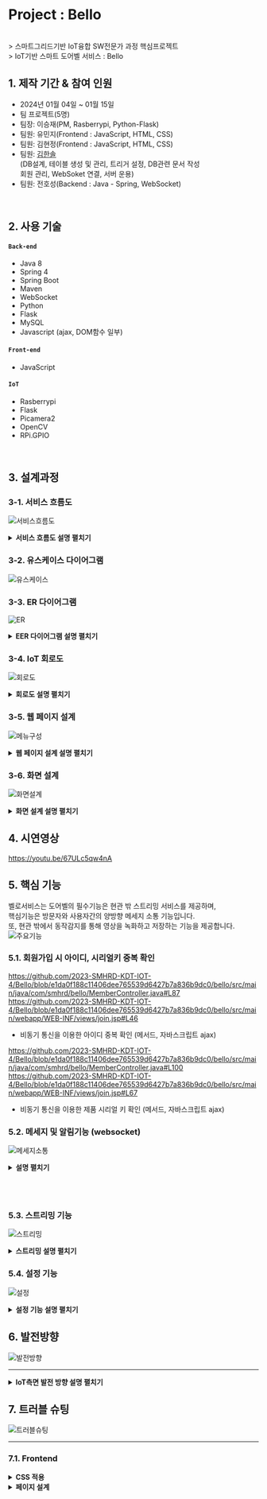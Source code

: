 # Project : Bello
<br>
> 스마트그리드기반 IoT융합 SW전문가 과정 핵심프로젝트 <br>
> IoT기반 스마트 도어벨 서비스 : Bello

</br>

## 1. 제작 기간 & 참여 인원
- 2024년 01월 04일 ~ 01월 15일
- 팀 프로젝트(5명)
- 팀장: 이승재(PM, Rasberrypi, Python-Flask)
- 팀원: 유민지(Frontend : JavaScript, HTML, CSS)
- 팀원: 김현정(Frontend : JavaScript, HTML, CSS)
- 팀원: <a href="https://github.com/1SSoll2/HSKimPF">김한솔</a><br>(DB설계, 테이블 생성 및 관리, 트리거 설정, DB관련 문서 작성<br>
회원 관리, WebSoket 연결, 서버 운용)
- 팀원: 전호성(Backend : Java - Spring, WebSocket)

</br>

## 2. 사용 기술
#### `Back-end`
  - Java 8
  - Spring 4
  - Spring Boot
  - Maven
  - WebSocket
  - Python
  - Flask
  - MySQL
  - Javascript (ajax, DOM함수 일부)
#### `Front-end`
  - JavaScript
#### `IoT`
  - Rasberrypi
  - Flask
  - Picamera2
  - OpenCV
  - RPi.GPIO

</br>

## 3. 설계과정

### 3-1. 서비스 흐름도

![서비스흐름도](https://github.com/2023-SMHRD-KDT-IOT-4/Bello/assets/152847551/a58e8a40-a25a-4a09-84be-6d3cc4fdd4ab)

<details>
  <summary><b>서비스 흐름도 설명 펼치기</b></summary>
    <div markdown="1">
	![서비스흐름도 설명을 보려면 클릭하세요>>](https://github.com/2023-SMHRD-KDT-IOT-4/Bello/assets/152847551/a63cfb24-934f-488c-a8d3-dd685b119242)
    </div>
</details>

### 3-2. 유스케이스 다이어그램

![유스케이스](https://github.com/2023-SMHRD-KDT-IOT-4/Bello/assets/152847551/75a1250d-3351-4504-a283-d0852edc94f4)

### 3-3. ER 다이어그램

![ER](https://github.com/2023-SMHRD-KDT-IOT-4/Bello/assets/152847551/1a55b668-e57e-4b7e-822d-f950fd0c8bcf)
<details>
  <summary><b>EER 다이어그램 설명 펼치기</b></summary>
    <div markdown="1">
      product_info에서 제품의 시리얼키인 doorbell_num을 확인 후 회원가입을 할 때
      Foreign Key 사용 시 회원 가입에 문제가 생겨서 Trigger를 사용하여 회원가입 시 입력한 정보를 doorbell_info에 자동으       로 입력되는 튜플이 생성되도록 함 (doorbell_num, user_id 나머지는 default값 지정)
      <br><br>
      user_info의 비밀번호는 MD5 함수를 사용하여 암호화 하였고 doorbell_num은 UUID함수를 사용하여 난수화된 상태의 키를         시리얼 키로 사용하였다.
    </div>
</details>

### 3-4. IoT 회로도

![회로도](https://github.com/2023-SMHRD-KDT-IOT-4/Bello/assets/152847551/a3692510-8051-48ee-a6d4-55a9673df24a)
<details>
  <summary><b>회로도 설명 펼치기</b></summary>
    <div markdown="1">
	![회로도 설명을 보려면 클릭하세요>>](https://github.com/2023-SMHRD-KDT-IOT-4/Bello/assets/152847551/25437ae8-190d-4e18-8e4f-e461b10f2423)
    </div>
</details>

### 3-5. 웹 페이지 설계
![메뉴구성](https://github.com/2023-SMHRD-KDT-IOT-4/Bello/assets/152847551/6ddfb345-8349-479c-950e-7bcf8b73832f)
<details>
  <summary><b>웹 페이지 설계 설명 펼치기</b></summary>
    <div>
      Bello의 홈페이지에서 회원가입 후 로그인하면 메인화면으로 이동하게 된다.<br>메인화면에서는 사용자의 집에서 사용하는 LCD 화면과 연동되는 기능들로 실시간으로 밖 상황을 확인할 수 있는 스트리밍, 벨의 소리크기와 벨 소리 선택 기능, 실시간으로 집에 방문하는 외부인과 소통할 수 있는 채팅 기능을 통해 LCD에 사용자가 입력한 문구를 띄우고 방문자는 LCD에서 방문 목적을 남겨서 시간과 메시지를 남길 수 있다.
    </div>
</details>

### 3-6. 화면 설계
![화면설계](https://github.com/2023-SMHRD-KDT-IOT-4/Bello/assets/152847551/1d14459d-cd5d-4077-b48f-a7cc6b7ab7b3)
<details>
  <summary><b>화면 설계 설명 펼치기</b></summary>
    <div markdown="1">
    화면 설계 시 사용자 편리성을 중점으로 두어 웹 앱사이즈(width 480px)페이지 구현<br>
    로그인 성공 시 메인 페이지로 이동 위해 버튼 구현<br>
    메인 페이지에서 버튼 클릭 시 각각 메시지,스트리밍,설정 페이지로 이동 위한 버튼 구현<br>
    채팅 구간(fieldset,legend태그) 및 알림 확인과 메시지 보내는 기능(form,submit태그)<br>
    사용자용 LCD페이지 상단 부분 버튼 구현(종 모양),연결여부 상태 확인창 및 전송메시지 버튼 구현<br>
    모든 버튼들은 사용자가 터치, 클릭 할 경우 hover기능<br>
    </div>
</details>

## 4. 시연영상
https://youtu.be/67ULc5qw4nA


## 5. 핵심 기능
벨로서비스는 도어벨의 필수기능은 현관 밖 스트리밍 서비스를 제공하며,<br>
핵심기능은 방문자와 사용자간의 양방향 메세지 소통 기능입니다.<br>
또, 현관 밖에서 동작감지를 통해 영상을 녹화하고 저장하는 기능을 제공합니다.
<br>
![주요기능](https://github.com/2023-SMHRD-KDT-IOT-4/Bello/assets/152847551/1f7aeecc-0a18-432b-abdc-78b7f007a567)


### 5.1. 회원가입 시 아이디, 시리얼키 중복 확인
https://github.com/2023-SMHRD-KDT-IOT-4/Bello/blob/e1da0f188c11406dee765539d6427b7a836b9dc0/bello/src/main/java/com/smhrd/bello/MemberController.java#L87
https://github.com/2023-SMHRD-KDT-IOT-4/Bello/blob/e1da0f188c11406dee765539d6427b7a836b9dc0/bello/src/main/webapp/WEB-INF/views/join.jsp#L46

 - 비동기 통신을 이용한 아이디 중복 확인 (메서드, 자바스크립트 ajax)

https://github.com/2023-SMHRD-KDT-IOT-4/Bello/blob/e1da0f188c11406dee765539d6427b7a836b9dc0/bello/src/main/java/com/smhrd/bello/MemberController.java#L100
https://github.com/2023-SMHRD-KDT-IOT-4/Bello/blob/e1da0f188c11406dee765539d6427b7a836b9dc0/bello/src/main/webapp/WEB-INF/views/join.jsp#L67

 - 비동기 통신을 이용한 제품 시리얼 키 확인 (메서드, 자바스크립트 ajax)

### 5.2. 메세지 및 알림기능 (websocket)
![메세지소통](https://github.com/2023-SMHRD-KDT-IOT-4/Bello/assets/152847551/0b865a77-7dea-4a72-8e8f-7dd59abc5b05)
<details>
  <summary><b>설명 펼치기</b></summary>
    <div markdown="1">

#### 웹소켓 컨트롤러 <br><br>

  - ChatWebSocketHandler 클래스:<br>
    Spring에서 기본 제공되는 TextWebSocketHandler를 확장(상속)하여 웹소켓 메시지를 처리하는 핸들러.<br>
      *cf) TextWebSocketHandler는 Spring Framework에서 제공하는 추상 클래스로, 텍스트 기반의 WebSocket 통신을 처리하는데 필요한 메서드들을 제공.<br> 
    ChatWebSocketHandler의 handleTextMessage 메서드는 클라이언트로부터 텍스트 메시지를 수신하면 호출되며, 수신한 메시지를 그대로 클라이언트에게 반환한다.<br><br>

#### 웹소켓 관련 config 클래스: <br><br>   
  - WsConfig 클래스:<br>
    Spring 웹 소켓을 활용하여 WebSocket 기능을 설정하는 클래스.<br>
    @EnableWebSocket 어노테이션을 통해 Spring의 WebSocket 지원을 활성화하고,  WebSocketConfigurer 인터페이스를 구현하여 WebSocket 핸들러를 등록한다.<br><br>

#### WebSocket 핸들러 등록 (== 위 두 클래스의 실질적인 양방향 연결 수행 과정): <br><br>
   
   - LCD page(방문객 페이지 (벨로 기기에 출력되는 페이지))측 연결<br>
    "/chat-ws" 경로로 들어오는 WebSocket 연결에 대해 ChatWebSocketHandler를 등록.<br>
    클라이언트가 메시지를 전송하면 해당 핸들러가 메시지를 처리하고, 결과를 다시 클라이언트에게 보냄.<br><br>

   - Main page(관리자 메인 페이지 (웹앱 컨트롤센터 페이지))측 연결 <br>
    "/main" 경로로 들어오는 WebSocket 연결을 처리할 핸들러를 chatWebSocketHandler로 정의하였으며 @Bean 어노테이션을 사용하여 ChatWebSocketHandler의 빈을 생성하고 있다. 해당 핸들러는 registerWebSocketHandlers 메서드에서 "/main" 경로로 들어오는 WebSocket 연결에 대해 ChatWebSocketHandler를 등록한다.<br><br>

#### Main, LCD page 웹페이지에서 WebSocket을 사용(구현)하는 JS코드 설명 <br><br>

   - WebSocket 초기화:<br>
    $(document).ready(function () { ... }); >>>> 웹페이지가 렌더링되면 실행되는 함수로 WebSocket을 초기화하고 이벤트핸들러를 등록.<br>
    socket = new WebSocket($('#serverUrl').val()); >>>> 페이지에서 설정한 서버의 URL을 이용하여 WebSocket 객체를 생성합니다.<br><br>

   - WebSocket 이벤트핸들링:<br><br>
    open 이벤트 핸들러     >>>> WebSocket 연결이 열리면 실행되는 코드입니다. 콘솔에 연결이 열리면 'Connected.'라는 메시지를 서버로 전송.<br>
    message 이벤트 핸들러  >>>> 서버로부터 메시지를 받으면 실행되는 코드.<br>
                               콘솔에 메시지를 출력하고, displayMessage 함수를 호출하여 받은 메시지를 페이지에 표시.<br>
    close 이벤트 핸들러    >>>> WebSocket 연결이 닫히면 콘솔에 메시지를 출력하는 코드.<br>
    error 이벤트 핸들러    >>>> WebSocket 에러가 발생하면 콘솔에 메시지를 출력하는 코드.<br><br>

   - 버튼 클릭 이벤트 핸들링 (기능은 있지만 HTML에서 hidden속성 적용하여 일반적 상황에서 사용불가):<br>
    Exit 버튼 >>>> 클릭 시 WebSocket 연결을 종료합니다.<br>
    Send 버튼 >>>> 클릭 시 입력된 메시지를 서버로 전송하며, 입력 창을 초기화합니다.<br><br>
    - displayMessage 함수 (== HTML 버튼과 연결하여 실질적으로 메시지 send하는 함수):<br>
    jQuery를 사용하여 #chatMessageArea라는 HTML 요소를 선택하고, 해당 요소에 P태그로 감싼 새로운 메시지를 추가함.<br>
     결과적으로 함수 호출을 통해 받은 메시지가 페이지에 동적으로 표시됨.<br><br>

                                                                                              > written by 전호성 
    
    
  
</details><br><br><br>

### 5.3. 스트리밍 기능
![스트리밍](https://github.com/2023-SMHRD-KDT-IOT-4/Bello/assets/152847551/8b299de4-421a-4c62-a89c-07b582f6bed2)
<details>
  <summary><b>스트리밍 설명 펼치기</b></summary>
    <div markdown="1">
 	![스트리밍 설명을 보려면 클릭하세요>>](https://github.com/2023-SMHRD-KDT-IOT-4/Bello/assets/152847551/b255d9a3-79fc-472d-b2f9-2fcf909fb083)
    </div>
</details>

### 5.4. 설정 기능
![설정](https://github.com/2023-SMHRD-KDT-IOT-4/Bello/assets/152847551/eed80171-fd8f-462c-b5f4-a846acde7b3f)
<details>
  <summary><b>설정 기능 설명 펼치기</b></summary>
    <div markdown="1">
	![설정기능 설명을 보려면 클릭하세요>>](https://github.com/2023-SMHRD-KDT-IOT-4/Bello/assets/152847551/570631f8-1434-4b36-933f-6d9d753002b0)

    </div>
</details>

## 6. 발전방향
![발전방향](https://github.com/2023-SMHRD-KDT-IOT-4/Bello/assets/152847551/d3517f22-aeac-46d4-b8f1-1acfe6399939)
<hr>
<details>
  <summary><b>IoT측면 발전 방향 설명 펼치기</b></summary>
    <div markdown="1">
	![IoT측면 발전방향을 보려면 클릭하세요>>](https://github.com/2023-SMHRD-KDT-IOT-4/Bello/assets/152847551/c69940d0-27fc-4989-b0c1-42ee012d7eda)
    </div>
</details>



## 7. 트러블 슈팅
![트러블슈팅](https://github.com/2023-SMHRD-KDT-IOT-4/Bello/assets/152847551/49870111-fc74-471a-9cfb-1d0311092092)
<hr>

### 7.1. Frontend
<details>
  <summary><b>CSS 적용</b></summary>
    <div markdown="1">
	
1. 프론트는 vsCode에서 개발을 진행 하여 작성한 코드를 팀원들이 사용하는 Spring에 넣어 실행하니 실제 웹페이지에서 적용되지 않음<br>
2. 경로가 잘 못 되어있는 줄 알고 경로를 다시 지정하였지만 적용되지 않음<br>
3. 찾아보니 브라우저에 캐시가 남아있기 때문이라는 걸 발견 이후 남아있는 캐시를 모두 지우고 새로고침했더니 수정된 CSS 웹 페이지에 적용됨
    </div>
</details>
<details>
 <summary><b>페이지 설계</b></summary>
    <div>- 프론트는 처음 개발 목표였던 메뉴에서 메세지를 페이지와 비디오목록을 볼 수 있는 페이지를 따로 코딩하였으나 프로젝트 시간이 부족하여 기능은 실제로 구현되지 않아 최종결과물에서는 빠지게 되었다. 이를 통해 팀원간 소통이 얼마나 중요한지도 알게되었다.</div>
<details>

### 7.2. Backend

  

<details>
  <summary><b>백엔드 트러블슈팅</b></summary>
    <div markdown="1">
      - 당초 개발환경을 통일하기 위해 Visual Studio를 사용하여 환경을 구축<br>
      - Maven 방법으로 만들기 위하여 Eclipse를 사용하여 다시 구축 (회원관리 구현)<br>
      - 알림을 받아오는 핵심 기능을 구현하기 위하여 다시 Spring으로 환경을 구축 <br>
	(비동기 통신 사용 필요성 체감, 비동기 통신 사용 가능하게 되어 추가기능인 시리얼키, 아이디 중복 검사 기능 구현) <br>
      - Spring 환경을 구축 후에도 알림을 받아올 방법을 고심하면서 Boot를 연동해서 시도<br>
     (배우지 못했던 부분이라 톰캣 서버가 자주 망가짐)<br>
      - WebSoket이라는 방법을 통하여 구현<br><br>
      - 개발 시작시 필요한 도구와 목표를 100% 이해하지 못하여 환경을 구축하는 데에 시간을 크게 할애하여 기능을 더 구현하지 못한 부분에 대해서 아쉽게 생각한다.
    </div>
</details>

### 7.3. IoT
...
## 8. 회고 / 느낀점


<details>
  <summary><b>백엔드 회고</b></summary>
  <p style="font-size: 1.2em;">초기 구상 당시 동기 통신으로만 벨로의 기능을 전부 구현 할 수 있다고 판단하고 개발을 시작하였습니다.
  또한, 기존에 주로 사용하던 이클립스에서 벗어나 새로운 개발 <b>Tool</b>인 Visual Studio를 사용해 개발을 진행하고자 하였습니다.</p>
  
  <p style="font-size: 1.2em;">그러나 기존 수업시간에 MVC패턴을 이클립스로만 연습해 보았기에 라이브러리 셋팅 등에서 어려움을 겪고 다시 익숙한 이클립스에서 Maven MVC 프로젝트를 구축하고자 하였습니다.
  Maven MVC로 기본적인 회원가입 틀과 로그인 기능은 구현하였지만, 아이디와 시리얼키<sup>1</sup> 중복 검사 기능을 웹페이지를 이동하지 않고 alert 기능만을 사용하여 구현하고자 하였습니다.</p>
  
  <p style="font-size: 1.2em;"><sup>1</sup> 벨로의 기본적인 보안 및 사용자의 기기를 좀 더 편리하게 관리하기 위해 구상한 시리얼키 (기기당 고유한 20자 정도의 랜덤 문자열)</p>

  <p style="font-size: 1.2em;">동기 통신으로는 해당 기능의 구현이 어렵다는 것을 인지한 후 보다 동기통신을 구현하기 편하고 참조할 예제들이 많은 <b>Spring</b>으로 다시 개발 <b>Tool</b>을 변경하게 되었습니다.
  <b>Spring</b> 기반 해당 중복 기능의 예제들을 검색하며 ajax로 간단하게 구현할 수 있다는 것도 이 때 인지할 수 있었습니다.</p>
  
  <p style="font-size: 1.2em;">결국 성공적으로 비동기 통신으로 해당 기능을 추가하였지만, 생각보다 초기 개발 환경의 설정에 시간이 많이 소요되었다고 생각합니다.</p>
  
  <p style="font-size: 1.2em;">그러나 그 과정에서 <b>VS</b>, <b>eclipse</b>, <b>spring (3,4)</b>, <b>spring boot</b> 등 여러 개발 환경의 장단점과 차이점에 대해 인지 할 수 있었습니다.
  이번 프로젝트를 통해 개발환경 초기 선택의 중요성을 몸소 깨달았기 때문에, 추후 프로젝트에서는 목표한 기능을 철저히 세분화하고 이에 따라 개발환경 선택또한 좀 더 신중하게 진행하면 더욱 효율적인 프로젝트를 진행할 수 있을 것이라 생각합니다.</p>
</details>

